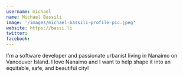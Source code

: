 ```yaml
---
username: michael
name: Michael Bassili
image: '/images/michael-bassili-profile-pic.jpeg'
website: https://bassi.li
twitter: 
facebook: 
---
```

I'm a software developer and passionate urbanist living in Nanaimo on Vancouver Island. I love Nanaimo and I want to help shape it into an equitable, safe, and beautiful city!